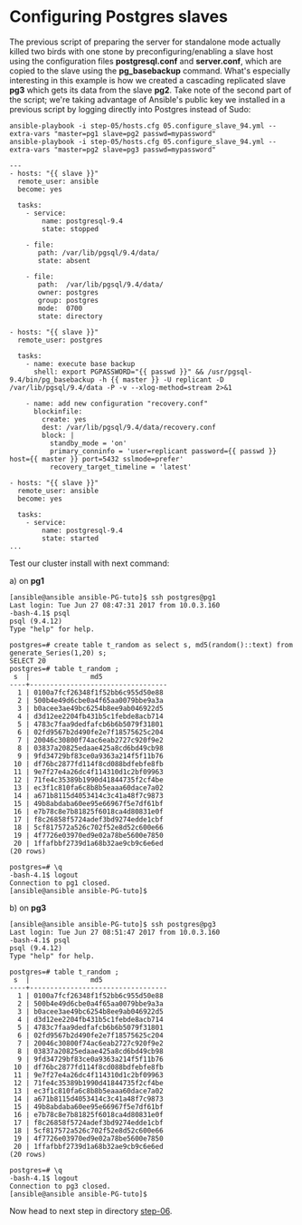 Configuring Postgres slaves
================

The previous script of preparing the server for standalone mode actually killed two birds with one stone by preconfiguring/enabling a slave host using the configuration files **postgresql.conf** and **server.conf**, which are copied to the slave using the **pg\_basebackup** command. What's especially interesting in this example is how we created a cascading replicated slave **pg3** which gets its data from the slave **pg2**. Take note of the second part of the script; we're taking advantage of Ansible's public key we installed in a previous script by logging directly into Postgres instead of Sudo:

    ansible-playbook -i step-05/hosts.cfg 05.configure_slave_94.yml --extra-vars "master=pg1 slave=pg2 passwd=mypassword"
    ansible-playbook -i step-05/hosts.cfg 05.configure_slave_94.yml --extra-vars "master=pg2 slave=pg3 passwd=mypassword"

``` ansible
---
- hosts: "{{ slave }}"
  remote_user: ansible
  become: yes
 
  tasks:
    - service:
        name: postgresql-9.4
        state: stopped
 
    - file:
       path: /var/lib/pgsql/9.4/data/
       state: absent
 
    - file:
       path:  /var/lib/pgsql/9.4/data/
       owner: postgres
       group: postgres
       mode:  0700
       state: directory
 
- hosts: "{{ slave }}"
  remote_user: postgres
 
  tasks:
    - name: execute base backup
      shell: export PGPASSWORD="{{ passwd }}" && /usr/pgsql-9.4/bin/pg_basebackup -h {{ master }} -U replicant -D /var/lib/pgsql/9.4/data -P -v --xlog-method=stream 2>&1
 
    - name: add new configuration "recovery.conf"
      blockinfile:
        create: yes
        dest: /var/lib/pgsql/9.4/data/recovery.conf
        block: |
          standby_mode = 'on'
          primary_conninfo = 'user=replicant password={{ passwd }} host={{ master }} port=5432 sslmode=prefer'
          recovery_target_timeline = 'latest'
 
- hosts: "{{ slave }}"
  remote_user: ansible
  become: yes
 
  tasks:
    - service:
        name: postgresql-9.4
        state: started
...
```
Test our cluster install with next command:

a) on **pg1**

```
[ansible@ansible ansible-PG-tuto]$ ssh postgres@pg1
Last login: Tue Jun 27 08:47:31 2017 from 10.0.3.160
-bash-4.1$ psql
psql (9.4.12)
Type "help" for help.

postgres=# create table t_random as select s, md5(random()::text) from generate_Series(1,20) s;
SELECT 20
postgres=# table t_random ;
 s  |               md5                
----+----------------------------------
  1 | 0100a7fcf26348f1f52bb6c955d50e88
  2 | 500b4e49d6cbe0a4f65aa0079bbe9a3a
  3 | b0acee3ae49bc6254b8ee9ab046922d5
  4 | d3d12ee2204fb431b5c1febde8acb714
  5 | 4783c7faa9dedfafcb6b6b5079f31801
  6 | 02fd9567b2d490fe2e7f18575625c204
  7 | 20046c30800f74ac6eab2727c920f9e2
  8 | 03837a20825edaae425a8cd6bd49cb98
  9 | 9fd34729bf83ce0a9363a214f5f11b76
 10 | df76bc2877fd114f8cd088bdfebfe8fb
 11 | 9e7f27e4a26dc4f114310d1c2bf09963
 12 | 71fe4c35389b1990d41844735f2cf4be
 13 | ec3f1c810fa6c8b8b5eaaa60dace7a02
 14 | a671b8115d4053414c3c41a48f7c9873
 15 | 49b8abdaba60ee95e66967f5e7df61bf
 16 | e7b78c8e7b81825f6018ca4d80831e0f
 17 | f8c26858f5724adef3bd9274edde1cbf
 18 | 5cf817572a526c702f52e8d52c600e66
 19 | 4f7726e03970ed9e02a78be5600e7850
 20 | 1ffafbbf2739d1a68b32ae9cb9c6e6ed
(20 rows)

postgres=# \q
-bash-4.1$ logout
Connection to pg1 closed.
[ansible@ansible ansible-PG-tuto]$ 

```

b) on **pg3**

```
[ansible@ansible ansible-PG-tuto]$ ssh postgres@pg3
Last login: Tue Jun 27 08:51:47 2017 from 10.0.3.160
-bash-4.1$ psql 
psql (9.4.12)
Type "help" for help.

postgres=# table t_random ;
 s  |               md5                
----+----------------------------------
  1 | 0100a7fcf26348f1f52bb6c955d50e88
  2 | 500b4e49d6cbe0a4f65aa0079bbe9a3a
  3 | b0acee3ae49bc6254b8ee9ab046922d5
  4 | d3d12ee2204fb431b5c1febde8acb714
  5 | 4783c7faa9dedfafcb6b6b5079f31801
  6 | 02fd9567b2d490fe2e7f18575625c204
  7 | 20046c30800f74ac6eab2727c920f9e2
  8 | 03837a20825edaae425a8cd6bd49cb98
  9 | 9fd34729bf83ce0a9363a214f5f11b76
 10 | df76bc2877fd114f8cd088bdfebfe8fb
 11 | 9e7f27e4a26dc4f114310d1c2bf09963
 12 | 71fe4c35389b1990d41844735f2cf4be
 13 | ec3f1c810fa6c8b8b5eaaa60dace7a02
 14 | a671b8115d4053414c3c41a48f7c9873
 15 | 49b8abdaba60ee95e66967f5e7df61bf
 16 | e7b78c8e7b81825f6018ca4d80831e0f
 17 | f8c26858f5724adef3bd9274edde1cbf
 18 | 5cf817572a526c702f52e8d52c600e66
 19 | 4f7726e03970ed9e02a78be5600e7850
 20 | 1ffafbbf2739d1a68b32ae9cb9c6e6ed
(20 rows)

postgres=# \q
-bash-4.1$ logout
Connection to pg3 closed.
[ansible@ansible ansible-PG-tuto]$ 

```

Now head to next step in directory [step-06](https://github.com/4orbit/ansible-PG-tuto/tree/master/step-06).

